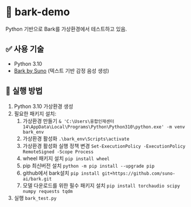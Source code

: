 # 🎤 bark-demo
Python 기반으로 Bark를 가상환경에서 테스트하고 있음.

## ✅ 사용 기술
- Python 3.10
- [Bark by Suno](https://github.com/suno-ai/bark) (텍스트 기반 감정 음성 생성)

## 🚀 실행 방법
1. Python 3.10 가상환경 생성
2. 필요한 패키지 설치:
    1) 가상환경 만들기
    `& 'C:\Users\융합인재센터14\AppData\Local\Programs\Python\Python310\python.exe' -m venv bark_env`
    2) 가상환경 활성화
    `.\bark_env\Scripts\activate`
    3) 가상환경 활성화 실행 정책 변경
    `Set-ExecutionPolicy -ExecutionPolicy RemoteSigned -Scope Process`
    4) wheel 패키지 설치
    `pip install wheel`
    5) pip 최신버전 설치
    `python -m pip install --upgrade pip`
    6) github에서 bark설치
    `pip install git+https://github.com/suno-ai/bark.git`
    7) 모델 다운로드를 위한 필수 패키지 설치
    `pip install torchaudio scipy numpy requests tqdm`
3. 실행
    `bark_test.py`
